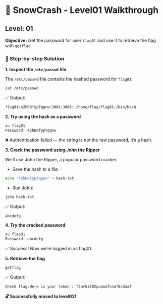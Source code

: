 # 🧊 SnowCrash - Level01 Walkthrough

## Level: 01

**Objective:** Get the password for user `flag01` and use it to retrieve the flag with `getflag`.

### 🧩 Step-by-step Solution

**1. Inspect the `/etc/passwd` file**

The `/etc/passwd` file contains the hashed password for `flag01`:

```bash
cat /etc/passwd
```

✅ Output:

```bash
flag01:42hDRfypTqqnw:3001:3001::/home/flag/flag01:/bin/bash
```

**2. Try using the hash as a password**

```bash
su flag01
Password: 42hDRfypTqqnw
```

❌ Authentication failed — the string is not the raw password, it’s a hash.

**3. Crack the password using John the Ripper**

We’ll use John the Ripper, a popular password cracker.

- Save the hash to a file:

```bash
echo "42hDRfypTqqnw" > hash.txt
```

- Run John:

```bash
john hash.txt
```

✅ Output:

```bash
abcdefg      
```

**4. Try the cracked password**

```bash
su flag01
Password: abcdefg
```

✅ Success! Now we’re logged in as flag01.

**5. Retrieve the flag**

```bash
getflag
```

✅ Output:

```bash
Check flag.Here is your token : f2av5il02puano7naaf6adaaf
```

**🔓 Successfully moved to level02!**